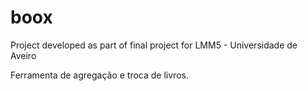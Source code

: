 
# boox

Project developed as part of final project for LMM5 - Universidade de Aveiro

Ferramenta de agregação e troca de livros.
